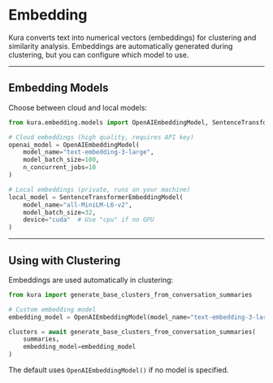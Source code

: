 # Embedding

Kura converts text into numerical vectors (embeddings) for clustering and similarity analysis. Embeddings are automatically generated during clustering, but you can configure which model to use.

---

## Embedding Models

Choose between cloud and local models:

```python
from kura.embedding.models import OpenAIEmbeddingModel, SentenceTransformerEmbeddingModel

# Cloud embeddings (high quality, requires API key)
openai_model = OpenAIEmbeddingModel(
    model_name="text-embedding-3-large",
    model_batch_size=100,
    n_concurrent_jobs=10
)

# Local embeddings (private, runs on your machine)
local_model = SentenceTransformerEmbeddingModel(
    model_name="all-MiniLM-L6-v2",
    model_batch_size=32,
    device="cuda"  # Use "cpu" if no GPU
)
```

---

## Using with Clustering

Embeddings are used automatically in clustering:

```python
from kura import generate_base_clusters_from_conversation_summaries

# Custom embedding model
embedding_model = OpenAIEmbeddingModel(model_name="text-embedding-3-large")

clusters = await generate_base_clusters_from_conversation_summaries(
    summaries,
    embedding_model=embedding_model
)
```

The default uses `OpenAIEmbeddingModel()` if no model is specified.
